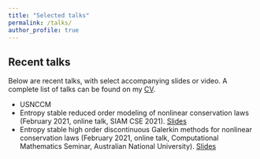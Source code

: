 ```yaml
---
title: "Selected talks"
permalink: /talks/
author_profile: true
---
```


## Recent talks

Below are recent talks, with select accompanying slides or video. A complete list of talks can be found on my [CV](../files/jcv.pdf).

* USNCCM
* Entropy stable reduced order modeling of nonlinear conservation laws (February 2021, online talk, SIAM CSE 2021). [Slides](../files/CSE_2021.pdf)
* Entropy stable high order discontinuous Galerkin methods for nonlinear conservation laws (February 2021, online talk, Computational Mathematics Seminar, Australian National University). [Slides](../files/ANU_CM_2021.pdf)

